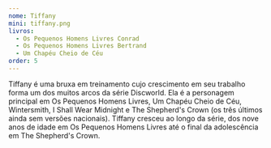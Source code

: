 ```yaml
---
nome: Tiffany
mini: tiffany.png
livros:
  - Os Pequenos Homens Livres Conrad
  - Os Pequenos Homens Livres Bertrand
  - Um Chapéu Cheio de Céu
order: 5
---
```


Tiffany é uma bruxa em treinamento cujo crescimento em seu trabalho forma um dos muitos arcos da série Discworld. Ela é a personagem principal em Os Pequenos Homens Livres, Um Chapéu Cheio de Céu, Wintersmith, I Shall Wear Midnight e The Shepherd's Crown (os três últimos ainda sem versões nacionais). Tiffany cresceu ao longo da série, dos nove anos de idade em Os Pequenos Homens Livres até o final da adolescência em The Shepherd's Crown.
